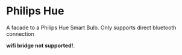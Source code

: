 # Philips Hue 

A facade to a Philips Hue Smart Bulb. Only supports direct bluetooth connection 

__wifi bridge not supported!__. 
